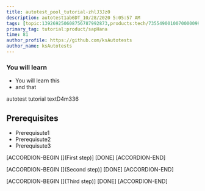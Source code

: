 ```yaml
---
title: autotest_pool_tutorial-zhlJ3Jz0
description: autotest1ab6DT_10/28/2020 5:05:57 AM
tags: [topic:139269250608756787992873,products:tech/73554900100700000996,tutorial:experience/advanced]
primary_tag: tutorial:product/sapHana
time: 81
author_profile: https://github.com/ksAutotests
author_name: ksAutotests
---
```

### You will learn
- You will learn this
- and that

autotest tutorial textD4m336

## Prerequisites
- Prerequisute1
- Prerequisute2
- Prerequisute3

[ACCORDION-BEGIN [](First step)]
[DONE]
[ACCORDION-END]

[ACCORDION-BEGIN [](Second step)]
[DONE]
[ACCORDION-END]

[ACCORDION-BEGIN [](Third step)]
[DONE]
[ACCORDION-END]

